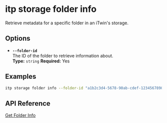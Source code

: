 # itp storage folder info

Retrieve metadata for a specific folder in an iTwin's storage.

## Options

- **`--folder-id`**  
  The ID of the folder to retrieve information about.  
  **Type:** `string` **Required:** Yes

## Examples

```bash
itp storage folder info --folder-id "a1b2c3d4-5678-90ab-cdef-1234567890ab"
```

## API Reference

[Get Folder Info](https://developer.bentley.com/apis/storage/operations/get-folder/)
